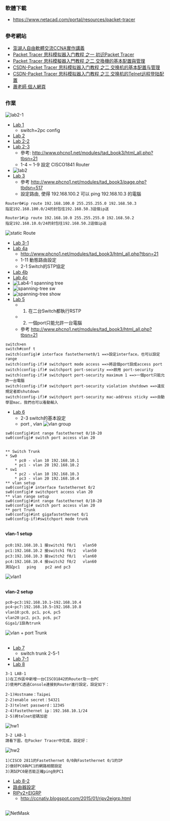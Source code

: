 ### 軟體下載
* https://www.netacad.com/portal/resources/packet-tracer
##
### 參考網站
* [澎湖人自由軟體交流CCNA實作講義](http://www.phcno1.net/modules/tad_book3/index.php?op=list_docs&tbsn=21)
* [Packet Tracer 思科模拟器入门教程 之一 初识Packet Tracer](https://blog.csdn.net/gengkui9897/article/details/85107429)
* [Packet Tracer 思科模擬器入門教程 之二 交換機的基本配置與管理](https://www.itread01.com/content/1546225748.html)
* [CSDN-Packet Tracer 思科模拟器入门教程 之二 交换机的基本配置与管理](https://blog.csdn.net/gengkui9897/article/details/85109962?utm_medium=distribute.pc_relevant.none-task-blog-blogcommendfrommachinelearnpai2-1.channel_param&depth_1-utm_source=distribute.pc_relevant.none-task-blog-blogcommendfrommachinelearnpai2-1.channel_param)
* [CSDN-Packet Tracer 思科模拟器入门教程 之三 交换机的Telnet远程登陆配置](https://blog.csdn.net/gengkui9897/article/details/85141157)
* [蕭老師 個人網頁](http://www.csie.sju.edu.tw/cm/)
##
### 作業
![lab2-1](https://github.com/jumbokh/Network-class/blob/main/cisco-lab/lab/images/Lab2-1.jpg)
* [Lab 1](https://github.com/jumbokh/class1091/blob/master/cisco-lab/lab/lab1.pkt)
    * switch+2pc config
* [Lab 2](https://github.com/jumbokh/class1091/blob/master/cisco-lab/lab/lab2.pkt)
* [Lab 2-2](https://github.com/jumbokh/class1091/blob/master/cisco-lab/lab/lab-2-1-2.pkt)
* [Lab 2-3](https://github.com/jumbokh/class1091/blob/master/cisco-lab/lab/lab-2-1-3.pkt)
    * 參考: http://www.phcno1.net/modules/tad_book3/html_all.php?tbsn=21
    * 1-4 ~ 1-9  設定 CISCO1841 Router
* ![lab2](https://github.com/jumbokh/class1091/blob/master/cisco-lab/lab/lab2.png)
* [Lab 3](https://github.com/jumbokh/class1091/blob/master/cisco-lab/lab/lab3.pkt)
    * 參考 http://www.phcno1.net/modules/tad_book3/page.php?tbdsn=517
    * 設定路由, 使得 192.168.100.2 可以 ping 192.168.10.3 的電腦
```
Router0#ip route 192.168.100.0 255.255.255.0 192.168.50.3
指定192.168.100.0/24的封包往192.168.50.3這個ip送

Router1#ip route 192.168.10.0 255.255.255.0 192.168.50.2
指定192.168.10.0/24的封包往192.168.50.2這個ip送
```
![static Route](https://github.com/jumbokh/Network-class/blob/main/cisco-lab/doc/staticRoutes.jpg)
* [Lab 3-1](https://github.com/jumbokh/class1091/blob/master/cisco-lab/lab/lab3-1.pkt)
* [Lab 4a](https://github.com/jumbokh/class1091/blob/master/cisco-lab/lab/lab4a.pkt)
    * http://www.phcno1.net/modules/tad_book3/html_all.php?tbsn=21
    * 1-11 動態路由設定
    * 2-1 Switch的STP協定
* [Lab 4b](https://github.com/jumbokh/class1091/blob/master/cisco-lab/lab/lab4b.pkt)
* [Lab 4c](https://github.com/jumbokh/class1091/blob/master/cisco-lab/lab/lab4c.pkt)
* ![Lab4-1 spanning tree](https://github.com/jumbokh/Network-class/blob/main/cisco-lab/lab/images/Lab4-1.jpg)
* ![spanning-tree sw](https://github.com/jumbokh/Network-class/blob/main/cisco-lab/lab/images/Lab5-0.jpg)
* ![spanning-tree show](https://github.com/jumbokh/Network-class/blob/main/cisco-lab/lab/images/Lab5-1.jpg)
* [Lab 5](https://github.com/jumbokh/class1091/blob/master/cisco-lab/lab/lab5.pkt)
    * 1. 在二台Switch都執行RSTP
    * 2. 一個port只能允許一台電腦
    * 參考 http://www.phcno1.net/modules/tad_book3/html_all.php?tbsn=21
```
switch>en
switch#conf t
switch(config)# interface fastethernet0/1 ==>設定interface，也可以設定range
switch(config-if)# switchport mode access ==>將這個port設成access port
switch(config-if)# switchport port-security ==>啟用 port-security
switch(config-if)# switchport port-security maximum 1 ==>一個port只能允許一台電腦
switch(config-if)# switchport port-security violation shutdown ==>違反規定者即shutdown
switch(config-if)# switchport port-security mac-address sticky ==>自動學習mac，我們也可以看動輸入
```
* [Lab 6](https://github.com/jumbokh/class1091/blob/master/cisco-lab/lab/lab6.pkt)
    * 2-3 switch的基本設定
    * port , vlan
![vlan group](https://github.com/jumbokh/Network-class/blob/main/cisco-lab/lab/images/Lab6-1.jpg)
```
sw0(config)#int range fastethernet 0/10-20
sw0(config)# switch port access vlan 20
```
##
```
** Switch Trunk
* Sw0
    * pc0 - vlan 10 192.168.10.1
	* pc1 - vlan 20 192.168.10.2
* sw1
    * pc2 - vlan 10 192.168.10.3
	* pc3 - vlan 20 192.168.10.4
** vlan setup
sw0(config)# interface fastethernet 0/2
sw0(config)# switchport access vlan 20
** vlan range setup
sw0(config)#int range fastethernet 0/10-20
sw0(config)# switch port access vlan 20
** port Trunk
sw0(config)#int gigafastethernet 0/1 
sw0(config-if)#switchport mode trunk
```
##
#### vlan-1 setup
```
pc0:192.168.10.1 接switch1 f0/1   vlan50
pc1:192.168.10.2 接switch1 f0/2   vlan50
pc3:192.168.10.3 接switch2 f0/1   vlan60
pc4:192.168.10.4 接switch2 f0/2   vlan60
測試pc1   ping    pc2 and pc3
```
![vlan1](https://github.com/jumbokh/Network-class/blob/main/cisco-lab/doc/vlan1.JPG)
##
#### vlan-2 setup
```
pc0~pc3:192.168.10.1~192.168.10.4
pc4~pc7:192.168.10.5~192.168.10.8
vlan10:pc0、pc1、pc4、pc5
vlan20:pc2、pc3、pc6、pc7
Giga1/1設為trunk
```
![vlan + port Trunk](https://github.com/jumbokh/Network-class/blob/main/cisco-lab/doc/vlanPortTrunk.JPG)
##
* [Lab 7](https://github.com/jumbokh/class1091/blob/master/cisco-lab/lab/lab7.pkt)
    * switch trunk 2-5-1
* [Lab 7-1](https://github.com/jumbokh/class1091/blob/master/cisco-lab/lab/lab7-1.pkt)
* [Lab 8](https://github.com/jumbokh/class1091/blob/master/cisco-lab/lab/lab8-1.pkt)
```
3-1 LAB-1
1)在工作區中新增一台CISCO1842的Router及一台PC
2)使用PC透過Console連接到Router進行設定，設定如下：

2-1)Hostname：Taipei
2-2)enable secret：54321
2-3)telnet password：12345
2-4)Fastethernet ip：192.168.10.1/24
2-5)將telnet密碼加密
```
![hw1](https://github.com/jumbokh/Network-class/blob/main/cisco-lab/lab/images/hw1.JPG)
```
3-2 LAB-1
請看下圖，在Packer Tracer中完成，設定好：
```
![hw2](https://github.com/jumbokh/Network-class/blob/main/cisco-lab/lab/images/hw2.JPG)
```
1)CISCO 2811的Fastethernet 0/0與Fastethernet 0/1的IP
2)做好PC0與PC1的網路相關設定
3)測試PC0是否能正確ping到PC1
```
* [Lab 8-2](https://github.com/jumbokh/class1091/blob/master/cisco-lab/lab/lab8-2.pkt)
* [路由器設定](https://github.com/jumbokh/class1091/blob/master/cisco-lab/lab-router/readme.md)
* [RIPv2+EIGRP]()    
    * http://ccnatiy.blogspot.com/2015/01/ripv2eigrp.html
##
![NetMask](https://github.com/jumbokh/Network-class/blob/main/cisco-lab/doc/netmask.jpg)
